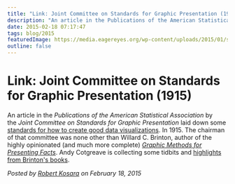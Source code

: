 ```yaml
---
title: "Link: Joint Committee on Standards for Graphic Presentation (1915)"
description: "An article in the Publications of the American Statistical Association by the Joint Committee on Standards for Graphic Presentation laid down some standards for how to create good data visualizations. In 1915."
date: 2015-02-18 07:17:47
tags: blog/2015
featuredImage: https://media.eagereyes.org/wp-content/uploads/2015/01/standards-teaser.gif
outline: false
---
```


# Link: Joint Committee on Standards for Graphic Presentation (1915)

An article in the <em>Publications of the American Statistical Association</em> by the <em>Joint Committee on Standards for Graphic Presentation</em> laid down some <a href="http://www.jstor.org/stable/pdfplus/2965153.pdf">standards for how to create good data visualizations</a>. In 1915. The chairman of that committee was none other than Willard C. Brinton, author of the highly opinionated (and much more complete) <em><a href="https://archive.org/details/graphicmethodsfo00brinrich">Graphic Methods for Presenting Facts</a></em>. Andy Cotgreave is collecting some tidbits and <a href="http://100yrsofbrinton.tumblr.com">highlights from Brinton's books</a>.


_Posted by <a href="/about">Robert Kosara</a> on February 18, 2015_


